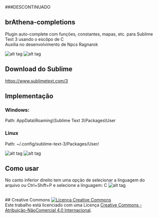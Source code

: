 ###DESCONTINUADO

## brAthena-completions
Plugin auto-complete com funções, constantes, mapas, etc. para Sublime Text 3 usando o escôpo de C<br />
Auxilia no desenvolvimento de Npcs Ragnarok

![alt tag](http://i.imgur.com/MLVvHN5.png)
![alt tag](http://i.imgur.com/XbW5eR2.png)

## Download do Sublime
https://www.sublimetext.com/3

## Implementação
### Windows:
Path: AppData\Roaming\Sublime Text 3\Packages\User

### Linux
Path: ~/.config/sublime-text-3/Packages/User/

![alt tag](http://i.imgur.com/MK0v5AT.png)
![alt tag](http://i.imgur.com/NviFOkk.png)

## Como usar
No canto inferior direito tem uma opção de selecionar a linguagem do arquivo ou Ctrl+Shift+P e selecione a linguagem: C
![alt tag](http://i.imgur.com/gXlgj7k.png)

<br />
## Creative Commons
<a rel="license" href="http://creativecommons.org/licenses/by-nc/4.0/"><img alt="Licença Creative Commons" style="border-width:0" src="https://i.creativecommons.org/l/by-nc/4.0/88x31.png" /></a><br />Este trabalho está licenciado com uma Licença <a rel="license" href="http://creativecommons.org/licenses/by-nc/4.0/">Creative Commons - Atribuição-NãoComercial 4.0 Internacional</a>.

